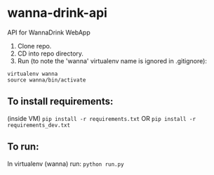 # wanna-drink-api
API for WannaDrink WebApp

1. Clone repo.
2. CD into repo directory.
3. Run (to note the 'wanna' virtualenv name is ignored in .gitignore):
```
virtualenv wanna
source wanna/bin/activate
```

## To install requirements:
(inside VM)
`pip install -r requirements.txt` OR `pip install -r requirements_dev.txt`

## To run:
In virtualenv (wanna) run:
`python run.py`
